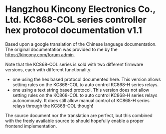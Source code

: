 # Hangzhou Kincony Electronics Co., Ltd. KC868-COL series controller hex protocol documentation v1.1

Based upon a google translation of the Chinese language documentation. The original documentation was provided to me by the [https://kincony.com/forum admin](xuwei@kincony.com).

Note that the KC868-COL series is sold with two different firmware versions, each with different functionality:
- one using the hex based protocol documented here. This version allows setting rules on the KC868-COL to auto control KC868-H series relays.
- one using a text string based protocol. This version does not allow setting rules on the KC868-COL to auto control KC868-H series relays autonomously. It does still allow manual control of KC868-H series relays through the KC868-COL though!

The source document nor the translation are perfect, but this combined with the freely available source to should hopefully enable a proper frontend  implementation.
